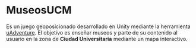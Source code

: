 # MuseosUCM
Es un juego geoposicionado desarrollado en Unity mediante la herramienta [uAdventure](https://github.com/e-ucm/uAdventure/releases).
El objetivo es enseñar museos y parte de su contenido al usuario en la zona de **Ciudad Universitaria** mediante un mapa interactivo.